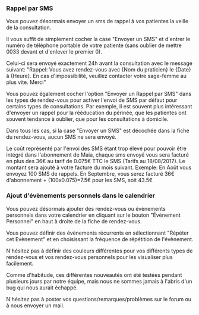 ### Rappel par SMS

Vous pouvez désormais envoyer un sms de rappel à vos patientes la veille de la consultation.

Il vous suffit de simplement cocher la case "Envoyer un SMS" et d'entrer le numéro de téléphone portable de votre patiente (sans oublier de mettre 0033 devant et d'enlever le premier 0).

Celui-ci sera envoyé exactement 24h avant la consultation avec le message suivant:
"Rappel: Vous avez rendez-vous avec {Nom du praticien} le {Date} à {Heure}. En cas d'impossibilité, veuillez contacter votre sage-femme au plus vite. Merci"


Vous pouvez également cocher l'option "Envoyer un Rappel par SMS" dans les types de rendez-vous pour activer l'envoi de SMS par défaut pour certains types de consultations.
Par exemple, il est souvent plus intéressant d'envoyer un rappel pour la rééducation du périnée, que les patientes ont souvent tendance à oublier, que pour les consultations à domicile.

Dans tous les cas, si la case "Envoyer un SMS" est décochée dans la fiche du rendez-vous, aucun SMS ne sera envoyé.

Le coût représenté par l'envoi des SMS étant trop élevé pour pouvoir être intégré dans l'abonnement de Maia, chaque sms envoyé vous sera facturé en plus des 36€ au tarif de 0.075€ TTC le SMS (Tarifs au 18/08/2017).
Le montant sera ajouté à votre facture du mois suivant.
Exemple: En Août vous envoyez 100 SMS de rappels. En Septembre, vous serez facturé 36€ d'abonnement + (100x0.075)=7.5€ pour les SMS, soit 43.5€ 



### Ajout d'évènements personnels dans le calendrier

Vous pouvez désormais ajouter des rendez-vous ou évènements personnels dans votre calendrier en cliquant sur le bouton "Évènement Personnel" en haut à droite de la fiche de rendez-vous.

Vous pouvez définir des évènements récurrents en sélectionnant "Répéter cet Evènement" et en choisissant la fréquence de répétition de l'évènement.

N'hésitez pas à définir des couleurs différentes pour vos différents types de rendez-vous et vos rendez-vous personnels pour les visualiser plus facilement.




Comme d'habitude, ces différentes nouveautés ont été testées pendant plusieurs jours par notre équipe, mais nous ne sommes jamais à l'abris d'un bug qui nous aurait échappé.

N'hésitez pas à poster vos questions/remarques/problèmes sur le forum ou à nous envoyer un mail.
